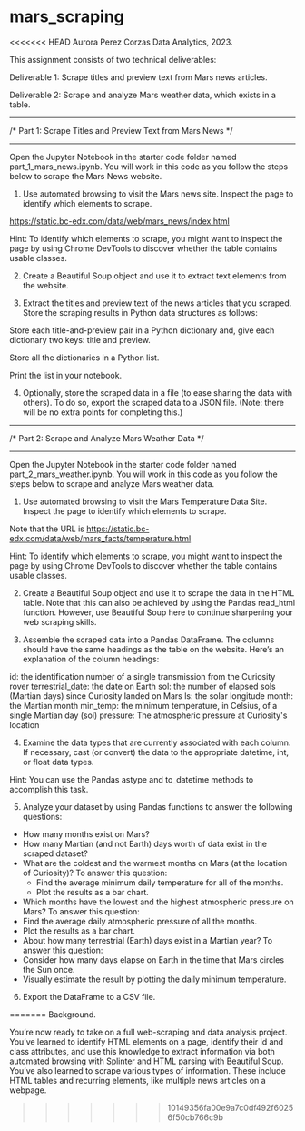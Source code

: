 # mars_scraping

<<<<<<< HEAD
Aurora Perez Corzas
Data Analytics, 2023.

This assignment consists of two technical deliverables:

Deliverable 1: Scrape titles and preview text from Mars news articles.

Deliverable 2: Scrape and analyze Mars weather data, which exists in a table.

**************************************************************************************************

/*                     Part 1: Scrape Titles and Preview Text from Mars News                    */

**************************************************************************************************


Open the Jupyter Notebook in the starter code folder named part_1_mars_news.ipynb. You will work in this code as you follow the steps below to scrape the Mars News website.

1. Use automated browsing to visit the Mars news site. Inspect the page to identify which elements to scrape.

https://static.bc-edx.com/data/web/mars_news/index.html

Hint: To identify which elements to scrape, you might want to inspect the page by using Chrome DevTools to discover whether the table contains usable classes.

2. Create a Beautiful Soup object and use it to extract text elements from the website.

3. Extract the titles and preview text of the news articles that you scraped. Store the scraping results in Python data structures as follows:

Store each title-and-preview pair in a Python dictionary and, give each dictionary two keys: title and preview. 

Store all the dictionaries in a Python list.

Print the list in your notebook.

4. Optionally, store the scraped data in a file (to ease sharing the data with others). To do so, export the scraped data to a JSON file. (Note: there will be no extra points for completing this.)

**************************************************************************************************

/*                      Part 2: Scrape and Analyze Mars Weather Data                            */

**************************************************************************************************


Open the Jupyter Notebook in the starter code folder named part_2_mars_weather.ipynb. You will work in this code as you follow the steps below to scrape and analyze Mars weather data.

1. Use automated browsing to visit the Mars Temperature Data Site. Inspect the page to identify which elements to scrape. 

Note that the URL is https://static.bc-edx.com/data/web/mars_facts/temperature.html

Hint: To identify which elements to scrape, you might want to inspect the page by using Chrome DevTools to discover whether the table contains usable classes.

2. Create a Beautiful Soup object and use it to scrape the data in the HTML table. Note that this can also be achieved by using the Pandas read_html function. However, use Beautiful Soup here to continue sharpening your web scraping skills.

3. Assemble the scraped data into a Pandas DataFrame. The columns should have the same headings as the table on the website. Here’s an explanation of the column headings:

id: the identification number of a single transmission from the Curiosity rover
terrestrial_date: the date on Earth
sol: the number of elapsed sols (Martian days) since Curiosity landed on Mars
ls: the solar longitude
month: the Martian month
min_temp: the minimum temperature, in Celsius, of a single Martian day (sol)
pressure: The atmospheric pressure at Curiosity's location

4. Examine the data types that are currently associated with each column. If necessary, cast (or convert) the data to the appropriate datetime, int, or float data types.

Hint: You can use the Pandas astype and to_datetime methods to accomplish this task.

5. Analyze your dataset by using Pandas functions to answer the following questions:

* How many months exist on Mars?
* How many Martian (and not Earth) days worth of data exist in the scraped dataset?
* What are the coldest and the warmest months on Mars (at the location of Curiosity)? To answer this question:
    * Find the average minimum daily temperature for all of the months.
    * Plot the results as a bar chart.
* Which months have the lowest and the highest atmospheric pressure on Mars? To answer this question:
* Find the average daily atmospheric pressure of all the months.
* Plot the results as a bar chart.
* About how many terrestrial (Earth) days exist in a Martian year? To answer this question:
* Consider how many days elapse on Earth in the time that Mars circles the Sun once.
* Visually estimate the result by plotting the daily minimum temperature.

6. Export the DataFrame to a CSV file.



=======
Background.

You’re now ready to take on a full web-scraping and data analysis project. You’ve learned to identify HTML elements on a page, 
identify their id and class attributes, and use this knowledge to extract information via both automated browsing with Splinter 
and HTML parsing with Beautiful Soup. You’ve also learned to scrape various types of information. These include HTML tables and 
recurring elements, like multiple news articles on a webpage.
>>>>>>> 10149356fa00e9a7c0df492f60256f50cb766c9b
